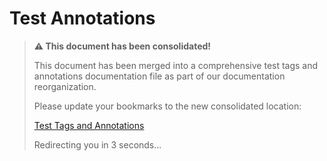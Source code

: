 <!--
Copyright (c) 2025 Eric C. Mumford (@heymumford)

This software was developed with analytical assistance from AI tools 
including Claude 3.7 Sonnet, Claude Code, and Google Gemini Deep Research,
which were used as paid services. All intellectual property rights 
remain exclusively with the copyright holder listed above.

Licensed under the Mozilla Public License 2.0
-->


# Test Annotations

> **⚠️ This document has been consolidated!**
>
> This document has been merged into a comprehensive test tags and annotations documentation file as part of our documentation reorganization.
>
> Please update your bookmarks to the new consolidated location:
>
> [Test Tags and Annotations](../testing/test-tags-and-annotations.md)
>
> Redirecting you in 3 seconds...
